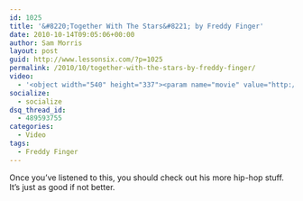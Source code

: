 ```yaml
---
id: 1025
title: '&#8220;Together With The Stars&#8221; by Freddy Finger'
date: 2010-10-14T09:05:06+00:00
author: Sam Morris
layout: post
guid: http://www.lessonsix.com/?p=1025
permalink: /2010/10/together-with-the-stars-by-freddy-finger/
video:
  - '<object width="540" height="337"><param name="movie" value="http://www.youtube.com/v/N4t548_qPak?fs=1&hl=en_GB"></param><param name="allowFullScreen" value="true"></param><param name="allowscriptaccess" value="always"></param><embed src="http://www.youtube.com/v/N4t548_qPak?fs=1&hl=en_GB" type="application/x-shockwave-flash" width="540" height="337" allowscriptaccess="always" allowfullscreen="true"></embed></object>'
socialize:
  - socialize
dsq_thread_id:
  - 489593755
categories:
  - Video
tags:
  - Freddy Finger
---
```

Once you&#8217;ve listened to this, you should check out his more hip-hop stuff. It&#8217;s just as good if not better.